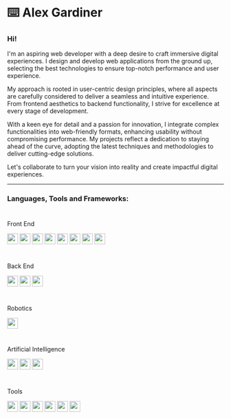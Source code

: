 # ⌨️ Alex Gardiner 
### Hi!
I'm an aspiring web developer with a deep desire to craft immersive digital experiences. I design and develop web applications from the ground up, selecting the best technologies to ensure top-notch performance and user experience. 

My approach is rooted in user-centric design principles, where all aspects are carefully considered to deliver a seamless and intuitive experience. From frontend aesthetics to backend functionality, I strive for excellence at every stage of development.

With a keen eye for detail and a passion for innovation, I integrate complex functionalities into web-friendly formats, enhancing usability without compromising performance. My projects reflect a dedication to staying ahead of the curve, adopting the latest techniques and methodologies to deliver cutting-edge solutions.

Let's collaborate to turn your vision into reality and create impactful digital experiences.

---
### Languages, Tools and Frameworks:
#
Front End

<img src="https://img.shields.io/badge/-Next.js-000000?style=flat&logo=next.js&logoColor=white" height="25"><!---->
<img src="https://img.shields.io/badge/-React-61DAFB?style=flat&logo=react&logoColor=white" height="25"><!---->
<img src="https://img.shields.io/badge/-TypeScript-007ACC?style=flat&logo=typescript&logoColor=white" height="25"><!---->
<img src="https://img.shields.io/badge/-Tailwind_CSS-38B2AC?style=flat&logo=tailwind-css&logoColor=white" height="25">
<img src="https://img.shields.io/badge/-DaisyUI-FF9E2C?style=flat" height="25"><!---->
<img src="https://img.shields.io/badge/-HTML5-E34F26?style=flat&logo=html5&logoColor=white" height="25"><!---->
<img src="https://img.shields.io/badge/-JavaScript-F7DF1E?style=flat&logo=javascript&logoColor=black" height="25"><!---->
<img src="https://img.shields.io/badge/-CSS3-1572B6?style=flat&logo=css3&logoColor=white" height="25"><!---->
#
Back End

<img src="https://img.shields.io/badge/-Node.js-339933?style=flat&logo=node.js&logoColor=white" height="25"><!---->
<img src="https://img.shields.io/badge/-Express.js-000000?style=flat&logo=express&logoColor=white" height="25"><!---->
<img src="https://img.shields.io/badge/-MongoDB-47A248?style=flat&logo=mongodb&logoColor=white" height="25"><!---->
#
Robotics

<img src="https://img.shields.io/badge/-Java-007396?style=flat&logo=java&logoColor=white" height="25"><!---->
#
Artificial Intelligence

<img src="https://img.shields.io/badge/-PyTorch-EE4C2C?style=flat&logo=pytorch&logoColor=white" height="25"><!---->
<img src="https://img.shields.io/badge/-TensorFlow-FF6F00?style=flat&logo=tensorflow&logoColor=white" height="25"><!---->
<img src="https://img.shields.io/badge/-Python-3776AB?style=flat&logo=python&logoColor=white" height="25"><!---->
#
Tools

<img src="https://img.shields.io/badge/-Git-F05032?style=flat&logo=git&logoColor=white" height="25"><!---->
<img src="https://img.shields.io/badge/-VSCode-007ACC?style=flat&logo=visual-studio-code&logoColor=white" height="25"><!---->
<img src="https://img.shields.io/badge/-IntelliJ%20IDEA-000000?style=flat&logo=intellij-idea&logoColor=white" height="25"><!---->
<img src="https://img.shields.io/badge/-Linux-FCC624?style=flat&logo=linux&logoColor=black" height="25"><!---->
<img src="https://img.shields.io/badge/-Windows-0078D6?style=flat&logo=windows&logoColor=white" height="25"><!---->
<img src="https://img.shields.io/badge/-Mac-000000?style=flat&logo=apple&logoColor=white" height="25"><!---->



